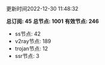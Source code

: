 更新时间2022-12-30 11:48:32

**总订阅: 45**
**总节点: 1001**
**有效节点: 246**
- ss节点: 42
- v2ray节点: 189
- trojan节点: 12
- ssr节点: 3
